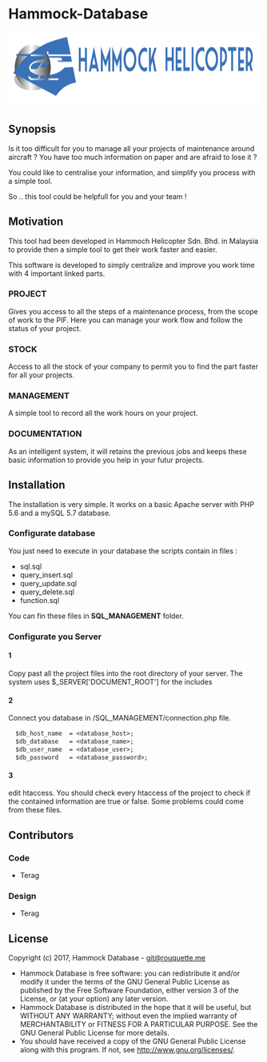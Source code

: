 # Hammock-Database

<p align="center">
  <img src="https://raw.githubusercontent.com/Terag/Hammock-Database/master/img/HammockHelicopter.PNG" alt="Hammock Logo" height="150">
</p>

## Synopsis

Is it too difficult for you to manage all your projects of maintenance around aircraft ? You have too much information on paper and are afraid to lose it ?

You could like to centralise your information, and simplify you process with a simple tool.

So .. this tool could be helpfull for you and your team !

## Motivation

This tool had been developed in Hammoch Helicopter Sdn. Bhd. in Malaysia to provide then a simple tool to get their work faster and easier.

This software is developed to simply centralize and improve you work time with 4 important linked parts.

### PROJECT

Gives you access to all the steps of a maintenance process, from the scope of work to the PIF. Here you can manage your work flow and follow the status of your project.

### STOCK

Access to all the stock of your company to permit you to find the part faster for all your projects.

### MANAGEMENT

A simple tool to record all the work hours on your project.

### DOCUMENTATION

As an intelligent system, it will retains the previous jobs and keeps these basic information to provide you help in your futur projects.

## Installation

The installation is very simple. It works on a basic Apache server with PHP 5.6 and a mySQL 5.7 database.

### Configurate database

You just need to execute in your database the scripts contain in files :
  * sql.sql
  * query_insert.sql
  * query_update.sql
  * query_delete.sql
  * function.sql
  
You can fin these files in <b>SQL_MANAGEMENT</b> folder.

### Configurate you Server

#### 1

Copy past all the project files into the root directory of your server.
The system uses $_SERVER['DOCUMENT_ROOT'] for the includes

#### 2

Connect you database in /SQL_MANAGEMENT/connection.php file.

~~~ connection.php
  $db_host_name  = <database_host>;
  $db_database   = <database_name>;
  $db_user_name  = <database_user>;
  $db_password   = <database_password>;
~~~

#### 3

edit htaccess. You should check every htaccess of the project to check if the contained information are true or false.
Some problems could come from these files.

## Contributors

### Code
  * Terag
  
### Design
   * Terag

## License

Copyright (c) 2017, Hammock Database - git@rouquette.me

 * Hammock Database is free software: you can redistribute it and/or modify
it under the terms of the GNU General Public License as published by
the Free Software Foundation, either version 3 of the License, or
(at your option) any later version.
 * Hammock Database is distributed in the hope that it will be useful,
but WITHOUT ANY WARRANTY; without even the implied warranty of
MERCHANTABILITY or FITNESS FOR A PARTICULAR PURPOSE.  See the
GNU General Public License for more details.
 * You should have received a copy of the GNU General Public License
along with this program.  If not, see <http://www.gnu.org/licenses/>.
